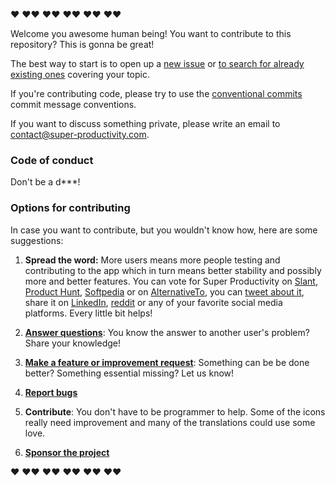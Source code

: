:hearts: :hearts::hearts: :hearts::hearts: :hearts::hearts: :hearts::hearts: :hearts::hearts:
 
Welcome you awesome human being! You want to contribute to this repository? This is gonna be great!

The best way to start is to open up a [new issue](https://github.com/johannesjo/super-productivity/issues/new) or [to search for already existing ones](https://github.com/johannesjo/super-productivity/issues) covering your topic. 

If you're contributing code, please try to use the [conventional commits](https://www.conventionalcommits.org/en/v1.0.0-beta.4/#summary) commit message conventions.

If you want to discuss something private, please write an email to contact@super-productivity.com.

### Code of conduct
Don't be a d***!

### Options for contributing
In case you want to contribute, but you wouldn't know how, here are some suggestions:

1. **Spread the word:** More users means more people testing and contributing to the app which in turn means better stability and possibly more and better features. You can vote for Super Productivity on [Slant](https://www.slant.co/topics/14021/viewpoints/7/~productivity-tools-for-linux~super-productivity), [Product Hunt](https://www.producthunt.com/posts/super-productivity), [Softpedia](https://www.softpedia.com/get/Office-tools/Diary-Organizers-Calendar/Super-Productivity.shtml) or on [AlternativeTo](https://alternativeto.net/software/super-productivity/), you can [tweet about it](https://twitter.com/intent/tweet?text=I%20like%20Super%20Productivity%20%20https%3A%2F%2Fsuper-productivity.com), share it on [LinkedIn](http://www.linkedin.com/shareArticle?mini=true&url=https://super-productivity.com&title=I%20like%20Super%20Productivity&), [reddit](http://www.reddit.com/submit?url=https%3A%2F%2Fsuper-productivity.com&title=I%20like%20Super%20Productivity) or any of your favorite social media platforms. Every little bit helps!

2. **[Answer questions](https://github.com/johannesjo/super-productivity/discussions)**: You know the answer to another user's problem? Share your knowledge!

3. **[Make a feature or improvement request](https://github.com/johannesjo/super-productivity/issues/new)**: Something can be be done better? Something essential missing? Let us know! 

4. **[Report bugs](https://github.com/johannesjo/super-productivity/issues/new)**

5. **Contribute**: You don't have to be programmer to help. Some of the icons really need improvement and many of the translations could use some love. 

6. **[Sponsor the project](https://github.com/sponsors/johannesjo)**

:hearts: :hearts::hearts: :hearts::hearts: :hearts::hearts: :hearts::hearts: :hearts::hearts: 
